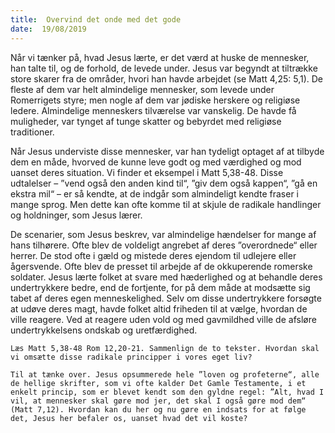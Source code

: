 ```yaml
---
title:  Overvind det onde med det gode
date:  19/08/2019
---
```


Når vi tænker på, hvad Jesus lærte, er det værd at huske de mennesker, han talte til, og de forhold, de levede under. Jesus var begyndt at tiltrække store skarer fra de områder, hvori han havde arbejdet (se Matt 4,25: 5,1). De fleste af dem var helt almindelige mennesker, som levede under Romerrigets styre; men nogle af dem var jødiske herskere og religiøse ledere. Almindelige menneskers tilværelse var vanskelig. De havde få muligheder, var tynget af tunge skatter og bebyrdet med religiøse traditioner.

Når Jesus underviste disse mennesker, var han tydeligt optaget af at tilbyde dem en måde, hvorved de kunne leve godt og med værdighed og mod uanset deres situation. Vi finder et eksempel i Matt 5,38-48. Disse udtalelser – ”vend også den anden kind til“, ”giv dem også kappen“, ”gå en ekstra mil“ – er så kendte, at de indgår som almindeligt kendte fraser i mange sprog. Men dette kan ofte komme til at skjule de radikale handlinger og holdninger, som Jesus lærer.

De scenarier, som Jesus beskrev, var almindelige hændelser for mange af hans tilhørere. Ofte blev de voldeligt angrebet af deres ”overordnede“ eller herrer. De stod ofte i gæld og mistede deres ejendom til udlejere eller ågersvende. Ofte blev de presset til arbejde af de okkuperende romerske soldater. Jesus lærte folket at svare med hæderlighed og at behandle deres undertrykkere bedre, end de fortjente, for på dem måde at modsætte sig tabet af deres egen menneskelighed. Selv om disse undertrykkere forsøgte at udøve deres magt, havde folket altid friheden til at vælge, hvordan de ville reagere. Ved at reagere uden vold og med gavmildhed ville de afsløre undertrykkelsens ondskab og uretfærdighed.

`Læs Matt 5,38-48 Rom 12,20-21. Sammenlign de to tekster. Hvordan skal vi omsætte disse radikale principper i vores eget liv?`

`Til at tænke over. Jesus opsummerede hele ”loven og profeterne“, alle de hellige skrifter, som vi ofte kalder Det Gamle Testamente, i et enkelt princip, som er blevet kendt som den gyldne regel: ”Alt, hvad I vil, at mennesker skal gøre mod jer, det skal I også gøre mod dem“ (Matt 7,12). Hvordan kan du her og nu gøre en indsats for at følge det, Jesus her befaler os, uanset hvad det vil koste?`